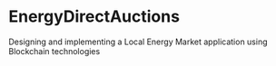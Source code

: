 # EnergyDirectAuctions
Designing and implementing a Local Energy Market application using Blockchain technologies
